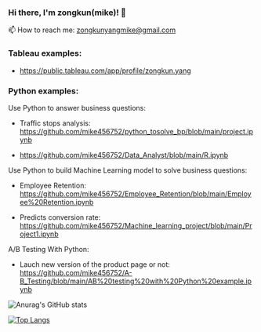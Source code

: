 ### Hi there, I'm zongkun(mike)! 👋

📫 How to reach me: zongkunyangmike@gmail.com

### Tableau examples:

- https://public.tableau.com/app/profile/zongkun.yang

### Python examples:

Use Python to answer business questions: 

- Traffic stops analysis: https://github.com/mike456752/python_tosolve_bp/blob/main/project.ipynb

- https://github.com/mike456752/Data_Analyst/blob/main/R.ipynb

Use Python to build Machine Learning model to solve business questions: 
- Employee Retention: https://github.com/mike456752/Employee_Retention/blob/main/Employee%20Retention.ipynb

- Predicts conversion rate: https://github.com/mike456752/Machine_learning_project/blob/main/Project1.ipynb

A/B Testing With Python:

- Lauch new version of the product page or not: https://github.com/mike456752/A-B_Testing/blob/main/AB%20testing%20with%20Python%20example.ipynb


![Anurag's GitHub stats](https://github-readme-stats.vercel.app/api?username=mike456752&show_icons=true&theme=radical)

[![Top Langs](https://github-readme-stats.vercel.app/api/top-langs/?username=mike456752&layout=compact)](https://github.com/anuraghazra/github-readme-stats)
